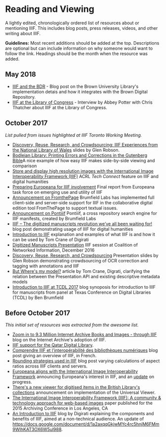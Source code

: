 # Reading and Viewing

A lightly edited, chronologically ordered list of resources about or mentioning IIIF. This includes blog posts, press releases, videos, and other writing about IIIF.

**Guidelines:** Most recent additions should be added at the top. Descriptions are optional but can include information on why someone would want to follow the link. Headings should be the month when the resource was added.

## May 2018

- [IIIF and the BDR](https://library.brown.edu/DigitalTechnologies/iiif-and-the-bdr/) - Blog post on the Brown University Library's implementation detais and how it integrates with the Brown Digital Repository.
- [IIIF at the Library of Congress](https://blogs.loc.gov/thesignal/2018/05/iiif-at-the-library-of-congress/) - Interview by Abbey Potter with Chris Thatcher about IIIF at the Library of Congress.

## October 2017
_List pulled from issues highlighted at IIIF Toronto Working Meeting._

- [Discovery, Reuse, Research, and Crowdsourcing: IIIF Experiences from the National Library of Wales](https://www.slideshare.net/GlenRobson/discovery-reuse-research-and-crowdsourcing-iiif-experiences-from-the-nlw) slides by Glen Robson.
- [Bodleian Library: Printing Errors and Corrections in the Gutenberg Bible](http://bav.bodleian.ox.ac.uk/news/printing-errors-and-corrections-in-the-gutenberg-bible)A nice example of how easy IIIF makes side-by-side viewing and comparison
- [Store and display high resolution images with the International Image Interoperability Framework (IIIF)](http://acrl.ala.org/techconnect/post/2016/02) ACRL _Tech Connect_ feature on IIIF and digital humanities
- [Preparing Europeana for IIIF involvement](https://pro.europeana.eu/project/preparing-europeana-for-iiif-involvement) Final report from Europeana task force on emerging use and utility of IIIF
- [Announcement on FromthePage](http://iiif.io/news/2017/02/17/from-the-page/) Brumfield Labs has implemented full client-side and server-side support for IIIF in the collaborative digital edition tool FromThePage to support textual issues.
- [Announcement on Pontiiif](http://iiif.io/news/2017/02/17/pontiiif/) Pontiiif, a cross repository search engine for IIIF manifests, created by Brumfield Labs
- [IIIF – The digitized manuscripts revolution we’ve all been waiting for!](https://sexycodicology.net/blog/iiif-international-image-interoperability-framework/) blog post demonstrating usage of IIIF for digital humanities
- [Introduction to IIIF](http://resources.digirati.com/iiif/an-introduction-to-iiif/) explanation and examples of what IIIF is and how it can be used by Tom Crane of Digirati
- [Digitized Manuscripts Presentation](https://www.youtube.com/watch?v=YMt3I2QBJI0&feature=youtu.be) IIIF session at Coalition of Networked Information, December 2016
- [Discovery, Reuse, Research, and Crowdsourcing](https://www.slideshare.net/GlenRobson/discovery-reuse-research-and-crowdsourcing-iiif-experiences-from-the-nlw) Presentation slides by Glen Robson demonstrating crowdsourcing of OCR correction and tagging with annotations and IIIF
- [But Where's my model?](http://resources.digirati.com/iiif/an-introduction-to-iiif/wheres-my-model.html) article by Tom Crane, Digrati, clarifying the relation between the Presentation API and existing descriptive metadata models
- [Introduction to IIIF at TCDL 2017](http://content.fromthepage.com/iiif-at-tcdl-2017/) blog synoposis for introduction to IIIF for manuscripts from panel at Texas Conference on Digital Libraries (TCDL) by Ben Brumfield

## Before October 2017

_This initial set of resources was extracted from the awesome list._

- [Zoom in to 9.3 Million Internet Archive Books and Images - through IIIF](https://blog.archive.org/2015/10/23/zoom-in-to-9-3-million-internet-archive-books-and-images-through-iiif/) blog on the Internet Archive's adoption of IIIF.
- [IIIF support for the Qatar Digital Library](http://www.cogapp.com/blog/iiif-support-qatar-digital-library).
- [Comprendre IIIF et l’interopérabilité des bibliothèques numériques](https://insula.univ-lille3.fr/blog/2016/11/comprendre-iiif-interoperabilite-bibliotheques-numeriques/) blog post giving an overview of IIIF, in French.
- [Rounding strategies used in IIIF](http://www.jack-reed.com/2016/10/14/rounding-strategies-used-in-iiif.html) blog post varying calculations of aspect ratios across IIIF clients and servers.
- [Europeana aligns with the International Image Interoperability Framework](http://pro.europeana.eu/blogpost/europeana-aligns-with-the-international-image-interoperability-framework-iiif) announcing Europeana's interest in IIIF, and an [update](http://pro.europeana.eu/blogpost/europeana-and-iiif-update-oct-2016) on progress.
- [There's a new viewer for digitised items in the British Library's collections](http://blogs.bl.uk/digital-scholarship/2016/12/new-viewer-digitised-collections-british-library.html) announcement on implementation of the Universal Viewer.
- [The International Image Interoperability Framework (IIIF): A community & technology approach for web-based images](https://purl.stanford.edu/df650pk4327) paper published for the 2015 Archiving Conference in Los Angeles, CA
- [An Introduction to IIIF](http://resources.digirati.com/iiif/an-introduction-to-iiif/) blog by Digirati explaining the components and benefits of IIIF, aimed at a non-technical audience. An update of https://docs.google.com/document/d/1a2axqqGkjwMYc4rc5hnjM6FMm9WIhKAT3OX6W5ul988.

